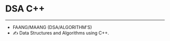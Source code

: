 # DSA C++
--------------------------------------------------------------
- FAANG/MAANG (DSA/ALGORITHM'S)
- ✍ Data Structures and Algorithms using C++.
